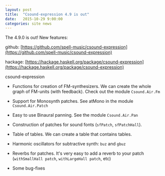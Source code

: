 ```yaml
---
layout: post
title:  "Csound-expression 4.9 is out"
date:   2015-10-29 9:00:00
categories: site news 
---
```


The 4.9.0 is out! New features:

github: [https://github.com/spell-music/csound-expression](https://github.com/spell-music/csound-expression)

hackage: [https://hackage.haskell.org/package/csound-expression](https://hackage.haskell.org/package/csound-expression)

csound-expression

* Functions for creation of FM-synthesizers. We can create
the whole graph of FM-units (with feedback). Check out the module `Csound.Air.Fm`

* Support for Monosynth patches. See atMono in the module `Csound.Air.Patch`

* Easy to use Binaural panning. See the module `Csound.Air.Pan`

* Construction of patches for sound fonts (`sfPatch`, `sfPatchHall`). 

* Table of tables. We can create a table that contains tables.

* Harmonic oscillators for subtractive synth: `buz` and `gbuz`

* Reverbs for patches. It's very easy to add a reverb to your  patch
 (`withSmallHall patch`, `withLargeHall patch`, etc)

* Some bug-fixes